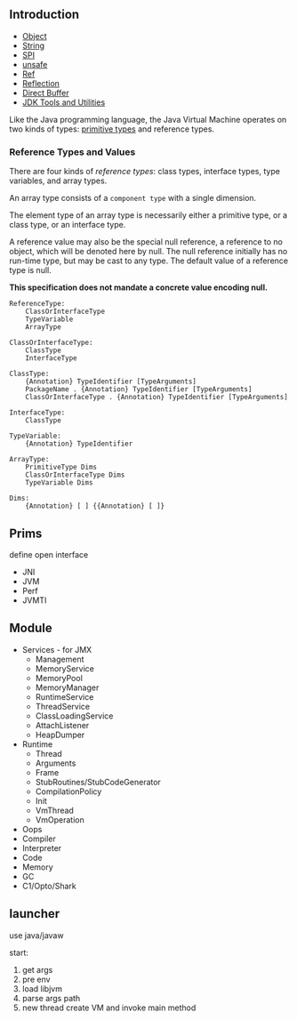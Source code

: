 ## Introduction


- [Object](/docs/CS/Java/JDK/Basic/Object.md)
- [String](/docs/CS/Java/JDK/Basic/String.md)
- [SPI](/docs/CS/Java/JDK/Basic/SPI.md)
- [unsafe](/docs/CS/Java/JDK/Basic/unsafe.md)
- [Ref](/docs/CS/Java/JDK/Basic/Ref.md)
- [Reflection](/docs/CS/Java/JDK/Basic/Reflection.md)
- [Direct Buffer](/docs/CS/Java/JDK/Basic/Direct_Buffer.md)
- [JDK Tools and Utilities](/docs/CS/Java/JDK/Basic/Tools.md)


Like the Java programming language, the Java Virtual Machine operates on two kinds of types: [primitive types](/docs/CS/Java/JDK/Basic/PrimitiveType.md) and reference types.



### Reference Types and Values

There are four kinds of *reference types*: class types, interface types, type variables, and array types.


An array type consists of a `component type` with a single dimension.

The element type of an array type is necessarily either a primitive type, or a class type, or an interface type.

A reference value may also be the special null reference, a reference to no object, 
which will be denoted here by null. 
The null reference initially has no run-time type, but may be cast to any type. 
The default value of a reference type is null.

**This specification does not mandate a concrete value encoding null.**

```
ReferenceType:
	ClassOrInterfaceType 
	TypeVariable 
	ArrayType
	
ClassOrInterfaceType:
 	ClassType 
 	InterfaceType
 	
ClassType:
	{Annotation} TypeIdentifier [TypeArguments] 
	PackageName . {Annotation} TypeIdentifier [TypeArguments] 
	ClassOrInterfaceType . {Annotation} TypeIdentifier [TypeArguments]

InterfaceType:
	ClassType

TypeVariable:
	{Annotation} TypeIdentifier

ArrayType:
	PrimitiveType Dims 
	ClassOrInterfaceType Dims 
	TypeVariable Dims

Dims:
	{Annotation} [ ] {{Annotation} [ ]}
```



## Prims

define open interface

- JNI
- JVM
- Perf
- JVMTI


## Module

- Services - for JMX
  - Management
  - MemoryService
  - MemoryPool
  - MemoryManager
  - RuntimeService
  - ThreadService
  - ClassLoadingService
  - AttachListener
  - HeapDumper
- Runtime
  - Thread
  - Arguments
  - Frame
  - StubRoutines/StubCodeGenerator
  - CompilationPolicy
  - Init
  - VmThread
  - VmOperation
- Oops
- Compiler
- Interpreter
- Code
- Memory
- GC
- C1/Opto/Shark

## launcher
use java/javaw

start:
1. get args
2. pre env
3. load libjvm
4. parse args path
5. new thread create VM and invoke main method

